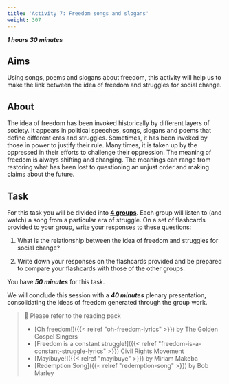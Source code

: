```yaml
---
title: 'Activity 7: Freedom songs and slogans'
weight: 307
---
```


***1 hours 30 minutes***

## Aims

Using songs, poems and slogans about freedom, this activity will help
us to make the link between the idea of freedom and struggles for
social change.

## About

The idea of freedom has been invoked historically by different layers of
society. It appears in political speeches, songs, slogans and poems
that define different eras and struggles. Sometimes, it has been
invoked by those in power to justify their rule. Many times, it is taken up
by the oppressed in their efforts to challenge their oppression. The
meaning of freedom is always shifting and changing. The meanings
can range from restoring what has been lost to questioning an unjust
order and making claims about the future.

## Task

For this task you will be divided into <u>**4 groups**</u>. Each group will listen to
(and watch) a song from a particular era of struggle. On a set of
flashcards provided to your group, write your responses to these
questions:

1. What is the relationship between the idea of freedom and struggles
for social change?

2. Write down your responses on the flashcards provided and be
prepared to compare your flashcards with those of the other groups.

You have ***50 minutes*** for this task.

We will conclude this session with a ***40 minutes*** plenary
presentation, consolidating the ideas of freedom generated through
the group work.

> 📖️ Please refer to the reading pack
>
> * [Oh freedom!]({{< relref "oh-freedom-lyrics" >}})
>   by The Golden Gospel Singers
> * [Freedom is a constant struggle!]({{< relref "freedom-is-a-constant-struggle-lyrics" >}})
>   Civil Rights Movement
> * [Mayibuye!]({{< relref "mayibuye" >}})
>   by Miriam Makeba
> * [Redemption Song]({{< relref "redemption-song" >}})
>   by Bob Marley
